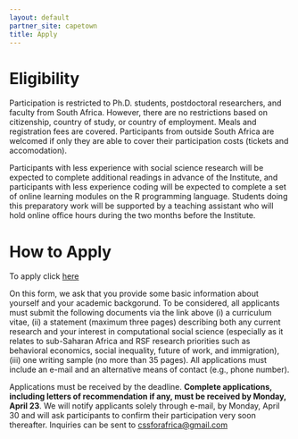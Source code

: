 ```yaml
---
layout: default
partner_site: capetown
title: Apply
---
```


# Eligibility

Participation is restricted to Ph.D. students, postdoctoral researchers, and faculty from South Africa. However, there are no restrictions based on citizenship, country of study, or country of employment. Meals and registration fees are covered. Participants from outside South Africa are welcomed if only they are able to cover their participation costs (tickets and accomodation).


Participants with less experience with social science research will be expected to complete additional readings in advance of the Institute, and participants with less experience coding will be expected to complete a set of online learning modules on the R programming language.  Students doing this preparatory work will be supported by a teaching assistant who will hold online office hours during the two months before the Institute.

# How to Apply

To apply click [here](https://goo.gl/forms/RkRgDhOcXc59h8U63)


On this form, we ask that you provide some basic information about yourself and your academic backgorund. To be considered, all applicants must submit the following documents via the link above (i) a curriculum vitae, (ii) a statement (maximum three pages) describing both any current research and your interest in computational social science (especially as it relates to sub-Saharan Africa and RSF research priorities such as behavioral economics, social inequality, future of work, and immigration), (iii) one writing sample (no more than 35 pages). All applications must include an e-mail and an alternative means of contact (e.g., phone number). 


Applications must be received by the deadline. **Complete applications, including letters of recommendation if any, must be received by Monday, April 23**.  We will notify applicants solely through e-mail, by Monday, April 30 and will ask participants to confirm their participation very soon thereafter. Inquiries can be sent to [cssforafrica@gmail.com](mailto:cssforafrica@gmail.com)

